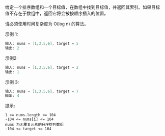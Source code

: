 
给定一个排序数组和一个目标值，在数组中找到目标值，并返回其索引。如果目标值不存在于数组中，返回它将会被按顺序插入的位置。

请必须使用时间复杂度为 O(log n) 的算法。

示例 1:

```go
输入: nums = [1,3,5,6], target = 5
输出: 2
```

示例2:
```go
输入: nums = [1,3,5,6], target = 2
输出: 1
```

示例 3:
```go
输入: nums = [1,3,5,6], target = 7
输出: 4
```


提示:

```
1 <= nums.length <= 104
-104 <= nums[i] <= 104
nums 为无重复元素的升序排列数组
-104 <= target <= 104
```


